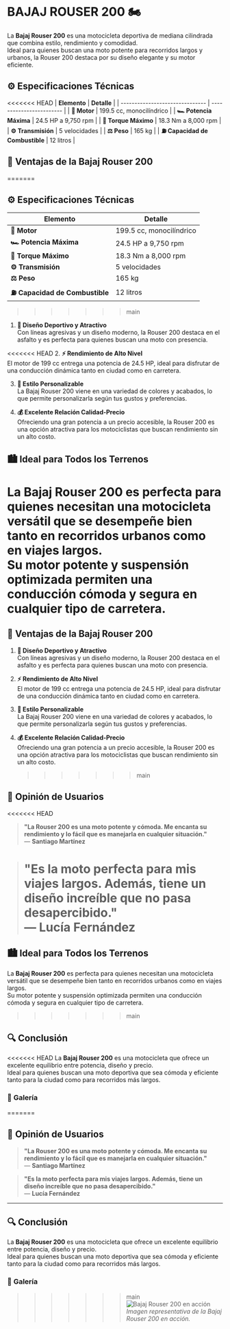 # **BAJAJ ROUSER 200** 🏍️

La **Bajaj Rouser 200** es una motocicleta deportiva de mediana cilindrada que combina estilo, rendimiento y comodidad.  
Ideal para quienes buscan una moto potente para recorridos largos y urbanos, la Rouser 200 destaca por su diseño elegante y su motor eficiente.

## ⚙️ **Especificaciones Técnicas**

<<<<<<< HEAD
| **Elemento** | **Detalle** |
| ------------------------------- | ------------------------ |
| **🔧 Motor** | 199.5 cc, monocilíndrico |
| **🏎️ Potencia Máxima** | 24.5 HP a 9,750 rpm |
| **🔄 Torque Máximo** | 18.3 Nm a 8,000 rpm |
| **⚙️ Transmisión** | 5 velocidades |
| **⚖️ Peso** | 165 kg |
| **⛽ Capacidad de Combustible** | 12 litros |

## 🌟 **Ventajas de la Bajaj Rouser 200**

=======

## ⚙️ **Especificaciones Técnicas**

| **Elemento**                    | **Detalle**              |
| ------------------------------- | ------------------------ |
| **🔧 Motor**                    | 199.5 cc, monocilíndrico |
| **🏎️ Potencia Máxima**          | 24.5 HP a 9,750 rpm      |
| **🔄 Torque Máximo**            | 18.3 Nm a 8,000 rpm      |
| **⚙️ Transmisión**              | 5 velocidades            |
| **⚖️ Peso**                     | 165 kg                   |
| **⛽ Capacidad de Combustible** | 12 litros                |

> > > > > > > main

1. **📏 Diseño Deportivo y Atractivo**  
   Con líneas agresivas y un diseño moderno, la Rouser 200 destaca en el asfalto y es perfecta para quienes buscan una moto con presencia.

<<<<<<< HEAD 2. **⚡ Rendimiento de Alto Nivel**  
 El motor de 199 cc entrega una potencia de 24.5 HP, ideal para disfrutar de una conducción dinámica tanto en ciudad como en carretera.

3. **🎨 Estilo Personalizable**  
   La Bajaj Rouser 200 viene en una variedad de colores y acabados, lo que permite personalizarla según tus gustos y preferencias.

4. **💰 Excelente Relación Calidad-Precio**  
   Ofreciendo una gran potencia a un precio accesible, la Rouser 200 es una opción atractiva para los motociclistas que buscan rendimiento sin un alto costo.

## 🏙️ **Ideal para Todos los Terrenos**

La **Bajaj Rouser 200** es perfecta para quienes necesitan una motocicleta versátil que se desempeñe bien tanto en recorridos urbanos como en viajes largos.  
Su motor potente y suspensión optimizada permiten una conducción cómoda y segura en cualquier tipo de carretera.
=======

## 🌟 **Ventajas de la Bajaj Rouser 200**

1. **📏 Diseño Deportivo y Atractivo**  
   Con líneas agresivas y un diseño moderno, la Rouser 200 destaca en el asfalto y es perfecta para quienes buscan una moto con presencia.

2. **⚡ Rendimiento de Alto Nivel**  
   El motor de 199 cc entrega una potencia de 24.5 HP, ideal para disfrutar de una conducción dinámica tanto en ciudad como en carretera.

3. **🎨 Estilo Personalizable**  
   La Bajaj Rouser 200 viene en una variedad de colores y acabados, lo que permite personalizarla según tus gustos y preferencias.

4. **💰 Excelente Relación Calidad-Precio**  
    Ofreciendo una gran potencia a un precio accesible, la Rouser 200 es una opción atractiva para los motociclistas que buscan rendimiento sin un alto costo.
   > > > > > > > main

## 💬 **Opinión de Usuarios**

<<<<<<< HEAD

> **"La Rouser 200 es una moto potente y cómoda. Me encanta su rendimiento y lo fácil que es manejarla en cualquier situación."**  
> — **Santiago Martínez**

> **"Es la moto perfecta para mis viajes largos. Además, tiene un diseño increíble que no pasa desapercibido."**  
> — **Lucía Fernández**
> =======

## 🏙️ **Ideal para Todos los Terrenos**

La **Bajaj Rouser 200** es perfecta para quienes necesitan una motocicleta versátil que se desempeñe bien tanto en recorridos urbanos como en viajes largos.  
Su motor potente y suspensión optimizada permiten una conducción cómoda y segura en cualquier tipo de carretera.

> > > > > > > main

## 🔍 **Conclusión**

<<<<<<< HEAD
La **Bajaj Rouser 200** es una motocicleta que ofrece un excelente equilibrio entre potencia, diseño y precio.  
Ideal para quienes buscan una moto deportiva que sea cómoda y eficiente tanto para la ciudad como para recorridos más largos.

### 📸 **Galería**

=======

## 💬 **Opinión de Usuarios**

> **"La Rouser 200 es una moto potente y cómoda. Me encanta su rendimiento y lo fácil que es manejarla en cualquier situación."**  
> — **Santiago Martínez**

> **"Es la moto perfecta para mis viajes largos. Además, tiene un diseño increíble que no pasa desapercibido."**  
> — **Lucía Fernández**

---

## 🔍 **Conclusión**

La **Bajaj Rouser 200** es una motocicleta que ofrece un excelente equilibrio entre potencia, diseño y precio.  
Ideal para quienes buscan una moto deportiva que sea cómoda y eficiente tanto para la ciudad como para recorridos más largos.

### 📸 **Galería**

> > > > > > > main
> > > > > > > ![Bajaj Rouser 200 en acción](https://lamoto.com.ar/wp-content/uploads/2024/05/Bajaj-Rouser-NS200-accion.jpg)  
> > > > > > > _Imagen representativa de la Bajaj Rouser 200 en acción._
